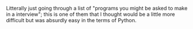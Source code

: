 Litterally just going through a list of "programs you might be asked to make in a interview"; this is one of them that I thought would be a little more difficult but was absurdly easy in the terms of Python. 
